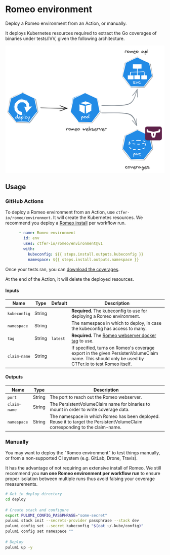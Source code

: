 # Romeo environment

Deploy a Romeo environment from an Action, or manually.

It deploys Kubernetes resources required to extract the Go coverages of binaries under tests/IVV, given the following architecture.

<div align="center">
    <img src="architecture.excalidraw.png" alt="Romeo environment Kubernetes architecture" width="600px">
</div>

## Usage

### GitHub Actions

To deploy a Romeo environment from an Action, use `ctfer-io/romeo/environment`.
It will create the Kubernetes resources. We recommend you deploy a [Romeo install](../install) per workflow run.

```yaml
      - name: Romeo environment
        id: env
        uses: ctfer-io/romeo/environment@v1
        with:
          kubeconfig: ${{ steps.install.outputs.kubeconfig }}
          namespace: ${{ steps.install.outputs.namespace }}
```

Once your tests ran, you can [download the coverages](../download).

At the end of the Action, it will delete the deployed resources.

#### Inputs

| Name | Type | Default | Description |
|---|---|---|---|
| `kubeconfig` | String |  | **Required.** The kubeconfig to use for deploying a Romeo environment. |
| `namespace` | String |  | The namespace in which to deploy, in case the kubeconfig has access to many. |
| `tag` | String | `latest` | **Required.** The [Romeo webserver docker tag](https://hub.docker.com/r/ctferio/romeo/tags) to use. |
| `claim-name` | String |  | If specified, turns on Romeo's coverage export in the given PersistenVolumeClaim name. This should only be used by CTFer.io to test Romeo itself. |

#### Outputs

| Name | Type | Description |
|---|---|---|
| `port` | String | The port to reach out the Romeo webserver. |
| `claim-name` | String | The PersistentVolumeClaim name for binaries to mount in order to write coverage data. |
| `namespace` | String | The namespace in which Romeo has been deployed. Reuse it to target the PersistentVolumeClaim corresponding to the claim-name. |

### Manually

You may want to deploy the "Romeo environment" to test things manually, or from a non-supported CI system (e.g. GitLab, Drone, Travis).

It has the advantage of not requiring an extensive install of Romeo. We still recommend you **run one Romeo environment per workflow run** to ensure proper isolation between multiple runs thus avoid falsing your coverage measurements.

```bash
# Get in deploy directory
cd deploy

# Create stack and configure
export PULUMI_CONFIG_PASSPHRASE="some-secret"
pulumi stack init --secrets-provider passphrase --stack dev
pulumi config set --secret kubeconfig "$(cat ~/.kube/config)"
pulumi config set namespace ""

# Deploy
pulumi up -y
```
